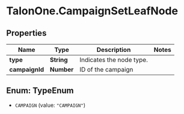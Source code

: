 # TalonOne.CampaignSetLeafNode

## Properties

Name | Type | Description | Notes
------------ | ------------- | ------------- | -------------
**type** | **String** | Indicates the node type. | 
**campaignId** | **Number** | ID of the campaign | 



## Enum: TypeEnum


* `CAMPAIGN` (value: `"CAMPAIGN"`)




